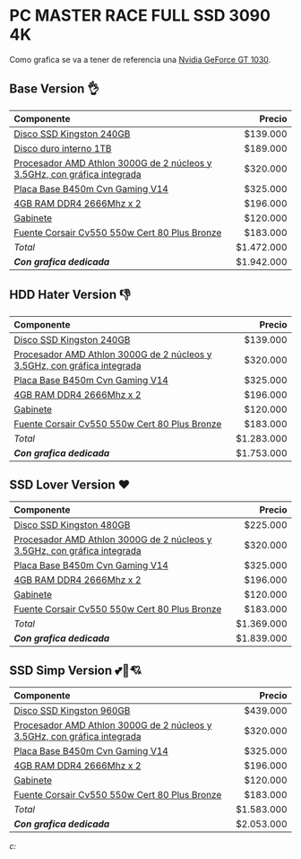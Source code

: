 # PC MASTER RACE FULL SSD 3090 4K

Como grafica se va a tener de referencia una [Nvidia GeForce GT 1030][1030].

## Base Version 👌

|                                    Componente                                   |    Precio  |
|:------------------------------------------------------------------------------- |  ---------:|
| [Disco SSD Kingston 240GB][SSD240]                                              |  $139.000  |
| [Disco duro interno 1TB][HDD1TB]                                                |  $189.000  |
| [Procesador AMD Athlon 3000G de 2 núcleos y 3.5GHz, con gráfica integrada][CPU] |  $320.000  |
| [Placa Base B450m Cvn Gaming V14][MBCheap]                                      |  $325.000  |
| [4GB RAM DDR4 2666Mhz x 2][RAM]                                                 |  $196.000  |
| [Gabinete][Gabinete]                                                            |  $120.000  |
| [Fuente Corsair Cv550 550w Cert 80 Plus Bronze][Fuente]                         |  $183.000  |
| *Total*                                                                         | $1.472.000 |
| ***Con grafica dedicada***                                                      | $1.942.000 |

## HDD Hater Version 👎

|                                    Componente                                   |    Precio  |
|:------------------------------------------------------------------------------- |  ---------:|
| [Disco SSD Kingston 240GB][SSD240]                                              |  $139.000  |
| [Procesador AMD Athlon 3000G de 2 núcleos y 3.5GHz, con gráfica integrada][CPU] |  $320.000  |
| [Placa Base B450m Cvn Gaming V14][MBCheap]                                      |  $325.000  |
| [4GB RAM DDR4 2666Mhz x 2][RAM]                                                 |  $196.000  |
| [Gabinete][Gabinete]                                                            |  $120.000  |
| [Fuente Corsair Cv550 550w Cert 80 Plus Bronze][Fuente]                         |  $183.000  |
| *Total*                                                                         | $1.283.000 |
| ***Con grafica dedicada***                                                      | $1.753.000 |


## SSD Lover Version ❤

|                                    Componente                                   |    Precio  |
|:------------------------------------------------------------------------------- |  ---------:|
| [Disco SSD Kingston 480GB][SSD480]                                              |  $225.000  |
| [Procesador AMD Athlon 3000G de 2 núcleos y 3.5GHz, con gráfica integrada][CPU] |  $320.000  |
| [Placa Base B450m Cvn Gaming V14][MBCheap]                                      |  $325.000  |
| [4GB RAM DDR4 2666Mhz x 2][RAM]                                                 |  $196.000  |
| [Gabinete][Gabinete]                                                            |  $120.000  |
| [Fuente Corsair Cv550 550w Cert 80 Plus Bronze][Fuente]                         |  $183.000  |
| *Total*                                                                         | $1.369.000 |
| ***Con grafica dedicada***                                                      | $1.839.000 |

## SSD Simp Version 💕💓💘

|                                    Componente                                   |    Precio  |
|:------------------------------------------------------------------------------- |  ---------:|
| [Disco SSD Kingston 960GB][SSD960]                                              |  $439.000  |
| [Procesador AMD Athlon 3000G de 2 núcleos y 3.5GHz, con gráfica integrada][CPU] |  $320.000  |
| [Placa Base B450m Cvn Gaming V14][MBCheap]                                      |  $325.000  |
| [4GB RAM DDR4 2666Mhz x 2][RAM]                                                 |  $196.000  |
| [Gabinete][Gabinete]                                                            |  $120.000  |
| [Fuente Corsair Cv550 550w Cert 80 Plus Bronze][Fuente]                         |  $183.000  |
| *Total*                                                                         | $1.583.000 |
| ***Con grafica dedicada***                                                      | $2.053.000 |
     
*c:*

[SSD240]: <https://www.mercadolibre.com.co/disco-solido-ssd-interno-kingston-sa400s37240g-240gb/p/MCO6408981?product_trigger_id=MCO6366629&pdp_filters=category%3AMCO1672&applied_product_filters=MCO6408981&quantity=1>

[SSD480]: <https://www.mercadolibre.com.co/disco-solido-ssd-interno-kingston-sa400s37480g-480gb-negro/p/MCO17978326?pdp_filters=category:MCO1672#searchVariation=MCO17978326&position=1&search_layout=stack&type=product&tracking_id=a024d66c-06fe-4812-ac4b-05a4c010d335>

[SSD960]: <https://www.mercadolibre.com.co/disco-solido-ssd-interno-kingston-sa400s37960g-960gb/p/MCO12661607?product_trigger_id=MCO6408981&pdp_filters=category%3AMCO1672&applied_product_filters=MCO6408981&quantity=1>

[HDD1TB]: <https://www.mercadolibre.com.co/disco-duro-interno-seagate-barracuda-st1000dm010-1tb/p/MCO6305462?pdp_filters=category:MCO1672#searchVariation=MCO6305462&position=4&search_layout=stack&type=product&tracking_id=38782dff-2420-4572-a9f9-c15b6d57462e>

[CPU]: <https://www.mercadolibre.com.co/procesador-amd-athlon-3000g-yd3000c6fhbox-de-2-nucleos-y-35ghz-de-frecuencia-con-grafica-integrada/p/MCO15285294?pdp_filters=category:MCO441358#searchVariation=MCO15285294&position=1&search_layout=stack&type=product&tracking_id=e530bf81-eb13-43a4-8d60-3d7d4780aa96>

[MBCheap]: <https://articulo.mercadolibre.com.co/MCO-652305623-placa-base-b450m-cvn-gaming-v14-_JM?searchVariation=92923008398#searchVariation=92923008398&position=1&search_layout=stack&type=item&tracking_id=636214ea-ca3a-4997-a603-03cd109157f3>

[RAM]: <https://articulo.mercadolibre.com.co/MCO-584539933-memoria-ram-ddr4-4gb-2666mhz-nueva-_JM?quantity=2>

[Gabinete]: <https://articulo.mercadolibre.com.co/MCO-599363842-gabinete-chasis-pc-diseno-gamer-caja-torre-atx-sin-fuente-_JM?searchVariation=71281723099#searchVariation=71281723099&position=6&search_layout=stack&type=item&tracking_id=0bdc46b5-3691-4f78-9573-d78fc8aca1c3>

[Fuente]: <https://articulo.mercadolibre.com.co/MCO-585365194-fuente-corsair-cv550-550w-cert-80-plus-bronze-_JM?searchVariation=65010908207#searchVariation=65010908207&position=5&search_layout=stack&type=item&tracking_id=75f14965-cd68-4a3c-8636-174a9e2ac47a>

[1030]: <https://www.mercadolibre.com.co/tarjeta-de-video-nvidia-gigabyte-geforce-10-series-gt-1030-gv-n1030d4-2gl-2gb/p/MCO13773465#reco_backend=machinalis-comparator-brand&reco_client=pdp_comparator&reco_product_pos=1&reco_backend_type=low_level&reco_id=64daddac-479c-4810-a9d5-448b5a35eaa4>
